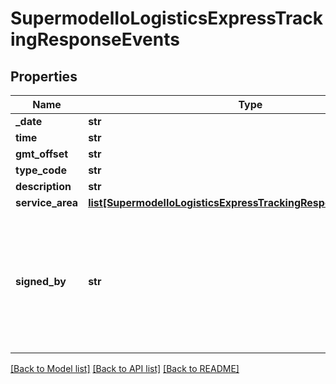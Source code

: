 # SupermodelIoLogisticsExpressTrackingResponseEvents

## Properties
Name | Type | Description | Notes
------------ | ------------- | ------------- | -------------
**_date** | **str** |  | [optional] 
**time** | **str** |  | [optional] 
**gmt_offset** | **str** |  | [optional] 
**type_code** | **str** |  | [optional] 
**description** | **str** |  | [optional] 
**service_area** | [**list[SupermodelIoLogisticsExpressTrackingResponseServiceArea]**](SupermodelIoLogisticsExpressTrackingResponseServiceArea.md) |  | [optional] 
**signed_by** | **str** | Note: This field may be intentionally left empty in accordance with the General Data Protection Regulation (GDPR) requirements.     | [optional] 

[[Back to Model list]](../README.md#documentation-for-models) [[Back to API list]](../README.md#documentation-for-api-endpoints) [[Back to README]](../README.md)


